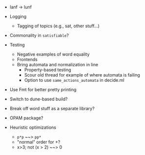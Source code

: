 - lanf -> lunf

- Logging
  + Tagging of topics (e.g., sat, other stuff...)

- Commonality in `satisfiable`?

- Testing
  + Negative examples of word equality
  + Frontends
  + Bring automata and normalization in line
    * Property-based testing
    * Scour old thread for example of where automata is failing
    * Option to use `same_actions_automata` in decide.ml


- Use Fmt for better pretty printing
- Switch to dune-based build?
- Break off word stuff as a separate library?
- OPAM package?


- Heuristic optimizations
  + `p*p` ~~> `pp*`
  + "normal" order for +?
  + x>3; not (x > 2) ~~> 0
